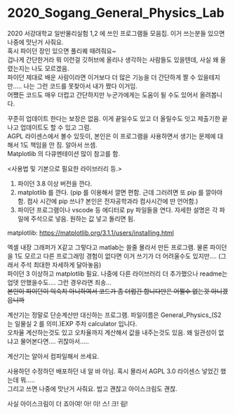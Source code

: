 # 2020_Sogang_General_Physics_Lab
2020 서강대학교 일반물리실험 1,2 에 쓰인 프로그램들 모음집. 이거 쓰는분들 있으면 나중에 맛난거 사줘요.  
혹시 파이던 장인 있으면 풀리퀘 때려줘요~   
겁나게 간단한거라 뭐 이런걸 깃허브에 올리나 생각하는 사람들도 있을텐데, 사실 왜 올렸는지는 나도 모르겠음.  
파이던 제대로 배운 사람이라면 이거보다 더 많은 기능을 더 간단하게 짤 수 있을테지만..... 나는 그런 코드를 못찾아서 내가 짰다 이거임.   
어쨌든 코드도 매우 더럽고 간단하지만 누군가에게는 도움이 될 수도 있어서 올려봅니다.  
    
꾸준히 업데이트 한다는 보장은 없음. 이게 끝일수도 있고 더 올릴수도 잇고 제출기한 끝나고 업데이트도 할 수 있고 그럼.  
AGPL 라이센스에서 볼수 있듯이, 본인은 이 프로그램을 사용하면서 생기는 문제에 대해서 1도 책임을 안 짐. 알아서 쓰셈.  
Matplotlib 의 다큐멘테이션 많이 참고를 함.  
  
<사용법 및 기본으로 필요한 라이브러리 등.>
1. 파이던 3.8 이상 버전을 깐다.
2. matplotlib 를 깐다. (pip 를 이용해서 깔면 편함. 근데 그러려면 또 pip 를 깔아야함. 컴사 시간에 pip 쓰나? 본인은 전자공학과라 컴사시간에 딴 언어함.)
3. 파이던 프로그램이나 vscode 등 에디터로 py 파일들을 연다. 자세한 설명은 각 파일에 주석으로 넣음. 원하는 값 넣고 돌리면 됨.

matplotlib: https://matplotlib.org/3.1.1/users/installing.html
  

엑셀 내장 그래퍼가 X같고 그렇다고 matlab는 쓸줄 몰라서 만든 프로그램. 
물론 파이던을 1도 모르고 다른 프로그래밍 경험이 없다면 이거 쓰기가 더 어려울수도 있지만.... (그래서 주석 최대한 자세하게 달아놓음)  
파이던 3 이상하고 matplotlib 필요. 나중에 다른 라이브러리 더 추가했으나 readme는 업뎃 안했을수도.... 그런 경우라면 죄송...  
~~본인이 파이던이 익숙치 아니하여서 코드가 좀 더럽긴 합니다만은 어쩔수 없는것 아니겠읍니까~~  
  
계산기는 정말로 단순계산만 대신하는 프로그램. 파일이름은 General_Physics_(S2 는 일물실 2 를 의미.)EXP 주차 calculator 입니다.  
오차율 계산하는것도 있고 오차율까지 계산해서 값을 내주는것도 있음. 왜 일관성이 없냐고 물어본다면.... 귀찮아서.....  

계산기는 알아서 컴파일해서 쓰세요.  

사용하던 수정하던 배포하던 내 알 바 아님. 혹시 몰라서 AGPL 3.0 라이센스 넣었긴 했는데 뭐.....   
그리고 쓰면 나중에 맛난거 사줘요. 밥고 괜찮고 아이스크림도 괜찮.   
  
사실 아이스크림이 더 죠아여! 아! 이! 스! 크! 림!  
